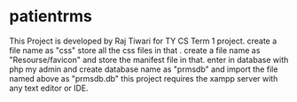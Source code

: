 # patientrms
This Project is developed by Raj Tiwari for TY CS Term 1 project.
create a file name as "css" store all the css files in that .
create a file name as "Resourse/favicon" and store the manifest file in that.
enter in database with php my admin and create database name as "prmsdb" and import the file named above as "prmsdb.db"
this project requires the xampp server with any text editor or IDE. 
